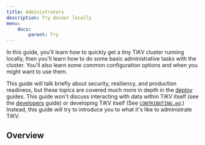 ```yaml
---
title: Administrators
description: Try docker locally
menu:
    docs:
        parent: Try
---
```


In this guide, you'll learn how to quickly get a tiny TiKV cluster running locally, then you'll learn how to do some basic administrative tasks with the cluster. You'll also learn some common configuration options and when you might want to use them.

This guide will talk briefly about security, resiliency, and production readiness, but these topics are covered much more in depth in the [deploy](../../deploy/introduction) guides. This guide won't discuss interacting with data within TiKV itself (see the [developers](../developers) guide) or developing TiKV itself (See [`CONTRIBUTING.md`](https://github.com/tikv/tikv/blob/master/CONTRIBUTING.md).) Instead, this guide will try to introduce you to what it's like to administrate TiKV.

## Overview

